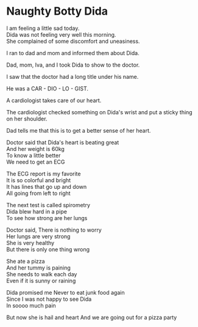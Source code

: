 # Naughty Botty Dida
I am feeling a little sad today.  
Dida was not feeling very well this morning.  
She complained of some discomfort and uneasiness.  

I ran to dad and mom and informed them about Dida.  

Dad, mom, Iva, and I took Dida to show to the doctor.  

I saw that the doctor had a long title under his name.  

He was a CAR - DIO - LO - GIST.  

A cardiologist takes care of our heart.  

The cardiologist checked something on Dida's wrist and put a sticky thing on her shoulder.  

Dad tells me that this is to get a better sense of her heart.  


Doctor said that Dida's heart is beating great  
And her weight is 60kg  
To know a little better  
We need to get an ECG  

The ECG report is my favorite  
It is so colorful and bright  
It has lines that go up and down  
All going from left to right  

The next test is called spirometry  
Dida blew hard in a pipe  
To see how strong are her lungs   

Doctor said,
There is nothing to worry  
Her lungs are very strong  
She is very healthy  
But there is only one thing wrong  

She ate a pizza  
And her tummy is paining  
She needs to walk each day  
Even if it is sunny or raining  


Dida promised me 
Never to eat junk food again  
Since I was not happy to see Dida  
In soooo much pain

But now she is hail and heart
And we are going out for a pizza party

